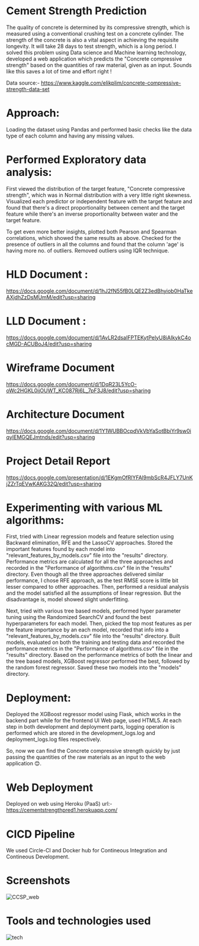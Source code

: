 # Cement Strength Prediction 
The quality of concrete is determined by its compressive strength, which is measured using a conventional crushing test on a concrete cylinder. The strength of the concrete is also a vital aspect in achieving the requisite longevity. It will take 28 days to test strength, which is a long period. I solved this problem using Data science and Machine learning technology, developed a web application which predicts the "Concrete compressive strength" based on the quantities of raw material, given as an input. Sounds like this saves a lot of time and effort right !

Data source:- https://www.kaggle.com/elikplim/concrete-compressive-strength-data-set

# Approach:
Loading the dataset using Pandas and performed basic checks like the data type of each column and having any missing values.

# Performed Exploratory data analysis:
First viewed the distribution of the target feature, "Concrete compressive strength", which was in Normal distribution with a very little right skewness.
Visualized each predictor or independent feature with the target feature and found that there's a direct proportionality between cement and the target feature while there's an inverse proportionality between water and the target feature.

To get even more better insights, plotted both Pearson and Spearman correlations, which showed the same results as above.
Checked for the presence of outliers in all the columns and found that the column 'age' is having more no. of outliers. Removed outliers using IQR technique.

# HLD Document :
https://docs.google.com/document/d/1hJ2fN55fB0LQE2Z3edBhyiob0HaTkeAXjdhZzDsMUmM/edit?usp=sharing

# LLD Document :
https://docs.google.com/document/d/1AvLR2dsaIFPTEKytPelyU8iAIkykC4ocMGD-ACUBoJ4/edit?usp=sharing

# Wireframe Document 
https://docs.google.com/document/d/1DqR23L5YcO-oWc2HGKL0ijOUWT_KC087Rj6L_7pF3J8/edit?usp=sharing

# Architecture Document
https://docs.google.com/document/d/1Y1WUBBOcpdVkVbYaSotBbiYr9sw0iqyIEMGQEJmtnds/edit?usp=sharing

# Project Detail Report 
https://docs.google.com/presentation/d/1EKgmOfRlYFAl9mbScR4JFLY7UnKjZZrTqEVwKAKG32Q/edit?usp=sharing

# Experimenting with various ML algorithms:
First, tried with Linear regression models and feature selection using Backward elimination, RFE and the LassoCV approaches. Stored the important features found by each model into "relevant_features_by_models.csv" file into the "results" directory. Performance metrics are calculated for all the three approaches and recorded in the "Performance of algorithms.csv" file in the "results" directory. Even though all the three approaches delivered similar performance, I chose RFE approach, as the test RMSE score is little bit lesser compared to other approaches. Then, performed a residual analysis and the model satisfied all the assumptions of linear regression. But the disadvantage is, model showed slight underfitting.

Next, tried with various tree based models, performed hyper parameter tuning using the Randomized SearchCV and found the best hyperparameters for each model. Then, picked the top most features as per the feature importance by an each model, recorded that info into a "relevant_features_by_models.csv" file into the "results" directory. Built models, evaluated on both the training and testing data and recorded the performance metrics in the "Performance of algorithms.csv" file in the "results" directory.
Based on the performance metrics of both the linear and the tree based models, XGBoost regressor performed the best, followed by the random forest regressor. Saved these two models into the "models" directory.

# Deployment: 
Deployed the XGBoost regressor model using Flask, which works in the backend part while for the frontend UI Web page, used HTML5.
At each step in both development and deployment parts, logging operation is performed which are stored in the development_logs.log and deployment_logs.log files respectively.

So, now we can find the Concrete compressive strength quickly by just passing the quantities of the raw materials as an input to the web application 😊.

# Web Deployment
Deployed on web using Heroku (PaaS) url:- https://cementstrengthpred1.herokuapp.com/

# CICD Pipeline
We used Circle-CI and Docker hub for Contineous Integration and Contineous Development.

# Screenshots
![CCSP_web](https://user-images.githubusercontent.com/76841427/151688699-95fa1f1d-7878-45d5-8826-162311bf7e0a.PNG)


# Tools and technologies used
![tech](https://user-images.githubusercontent.com/76841427/150670346-b5775fd4-f4b3-4731-aa19-c9ec03bc5443.PNG)
